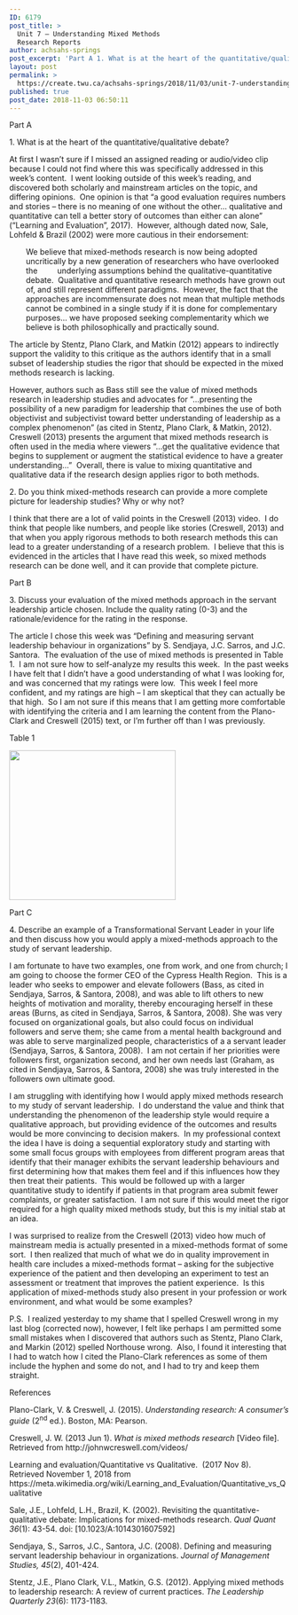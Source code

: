 ```yaml
---
ID: 6179
post_title: >
  Unit 7 – Understanding Mixed Methods
  Research Reports
author: achsahs-springs
post_excerpt: 'Part A 1. What is at the heart of the quantitative/qualitative debate? At first I wasn&rsquo;t sure if I missed an assigned reading or audio/video clip because I could not find where this was specifically addressed in this week&rsquo;s content.&nbsp; I went looking outside of this week&rsquo;s reading, and discovered both scholarly and mainstream articles [&hellip;]'
layout: post
permalink: >
  https://create.twu.ca/achsahs-springs/2018/11/03/unit-7-understanding-mixed-methods-research-reports/
published: true
post_date: 2018-11-03 06:50:11
---
```

<p>Part A</p>
<p>1. What is at the heart of the quantitative/qualitative debate?</p>
<p>At first I wasn’t sure if I missed an assigned reading or audio/video clip because I could not find where this was specifically addressed in this week’s content.  I went looking outside of this week’s reading, and discovered both scholarly and mainstream articles on the topic, and differing opinions.  One opinion is that “a good evaluation requires numbers and stories – there is no meaning of one without the other… qualitative and quantitative can tell a better story of outcomes than either can alone” (“Learning and Evaluation”, 2017).  However, although dated now, Sale, Lohfeld &amp; Brazil (2002) were more cautious in their endorsement:</p>
<p style="text-align: left;padding-left: 30px">We believe that mixed-methods research is now being adopted uncritically by a new generation of researchers who have overlooked the         underlying assumptions behind the qualitative-quantitative debate.  Qualitative and quantitative research methods have grown out of, and still represent different paradigms.  However, the fact that the approaches are incommensurate does not mean that multiple methods cannot be combined in a single study if it is done for complementary purposes&#8230; we have proposed seeking complementarity which we believe is both philosophically and practically sound.</p>
<p>The article by Stentz, Plano Clark, and Matkin (2012) appears to indirectly support the validity to this critique as the authors identify that in a small subset of leadership studies the rigor that should be expected in the mixed methods research is lacking.</p>
<p>However, authors such as Bass still see the value of mixed methods research in leadership studies and advocates for “…presenting the possibility of a new paradigm for leadership that combines the use of both objectivist and subjectivist toward better understanding of leadership as a complex phenomenon” (as cited in Stentz, Plano Clark, &amp; Matkin, 2012).  Creswell (2013) presents the argument that mixed methods research is often used in the media where viewers “…get the qualitative evidence that begins to supplement or augment the statistical evidence to have a greater understanding…”  Overall, there is value to mixing quantitative and qualitative data if the research design applies rigor to both methods.</p>
<p>2. Do you think mixed-methods research can provide a more complete picture for leadership studies? Why or why not?</p>
<p>I think that there are a lot of valid points in the Creswell (2013) video.  I do think that people like numbers, and people like stories (Creswell, 2013) and that when you apply rigorous methods to both research methods this can lead to a greater understanding of a research problem.  I believe that this is evidenced in the articles that I have read this week, so mixed methods research can be done well, and it can provide that complete picture.</p>
<p>Part B</p>
<p>3. Discuss your evaluation of the mixed methods approach in the servant leadership article chosen. Include the quality rating (0-3) and the rationale/evidence for the rating in the response.</p>
<p>The article I chose this week was “Defining and measuring servant leadership behaviour in organizations” by S. Sendjaya, J.C. Sarros, and J.C. Santora.  The evaluation of the use of mixed methods is presented in Table 1.  I am not sure how to self-analyze my results this week.  In the past weeks I have felt that I didn’t have a good understanding of what I was looking for, and was concerned that my ratings were low.  This week I feel more confident, and my ratings are high – I am skeptical that they can actually be that high.  So I am not sure if this means that I am getting more comfortable with identifying the criteria and I am learning the content from the Plano-Clark and Creswell (2015) text, or I’m further off than I was previously.</p>
<p>Table 1</p>
<p><a href="http://create.twu.ca/achsahs-springs/files/2018/11/Blog-7-Table-1.png"><img class="alignnone size-medium wp-image-254" src="http://create.twu.ca/achsahs-springs/files/2018/11/Blog-7-Table-1-300x270.png" alt="" width="300" height="270" srcset="https://create.twu.ca/achsahs-springs/files/2018/11/Blog-7-Table-1-300x270.png 300w, https://create.twu.ca/achsahs-springs/files/2018/11/Blog-7-Table-1-768x690.png 768w, https://create.twu.ca/achsahs-springs/files/2018/11/Blog-7-Table-1-676x608.png 676w, https://create.twu.ca/achsahs-springs/files/2018/11/Blog-7-Table-1.png 772w" sizes="(max-width: 300px) 100vw, 300px" /></a></p>
<p>Part C</p>
<p>4. Describe an example of a Transformational Servant Leader in your life and then discuss how you would apply a mixed-methods approach to the study of servant leadership.</p>
<p>I am fortunate to have two examples, one from work, and one from church; I am going to choose the former CEO of the Cypress Health Region.  This is a leader who seeks to empower and elevate followers (Bass, as cited in Sendjaya, Sarros, &amp; Santora, 2008), and was able to lift others to new heights of motivation and morality, thereby encouraging herself in these areas (Burns, as cited in Sendjaya, Sarros, &amp; Santora, 2008). She was very focused on organizational goals, but also could focus on individual followers and serve them; she came from a mental health background and was able to serve marginalized people, characteristics of a a servant leader (Sendjaya, Sarros, &amp; Santora, 2008).  I am not certain if her priorities were followers first, organization second, and her own needs last (Graham, as cited in Sendjaya, Sarros, &amp; Santora, 2008) she was truly interested in the followers own ultimate good.</p>
<p>I am struggling with identifying how I would apply mixed methods research to my study of servant leadership.  I do understand the value and think that understanding the phenomenon of the leadership style would require a qualitative approach, but providing evidence of the outcomes and results would be more convincing to decision makers.  In my professional context the idea I have is doing a sequential exploratory study and starting with some small focus groups with employees from different program areas that identify that their manager exhibits the servant leadership behaviours and first determining how that makes them feel and if this influences how they then treat their patients.  This would be followed up with a larger quantitative study to identify if patients in that program area submit fewer complaints, or greater satisfaction.  I am not sure if this would meet the rigor required for a high quality mixed methods study, but this is my initial stab at an idea.</p>
<p>I was surprised to realize from the Creswell (2013) video how much of mainstream media is actually presented in a mixed-methods format of some sort.  I then realized that much of what we do in quality improvement in health care includes a mixed-methods format – asking for the subjective experience of the patient and then developing an experiment to test an assessment or treatment that improves the patient experience.  Is this application of mixed-methods study also present in your profession or work environment, and what would be some examples?</p>
<p>P.S.  I realized yesterday to my shame that I spelled Creswell wrong in my last blog (corrected now), however, I felt like perhaps I am permitted some small mistakes when I discovered that authors such as Stentz, Plano Clark, and Markin (2012) spelled Northouse wrong.  Also, I found it interesting that I had to watch how I cited the Plano-Clark references as some of them include the hyphen and some do not, and I had to try and keep them straight.</p>
<p>References</p>
<p>Plano-Clark, V. &amp; Creswell, J. (2015). <em>Understanding research: A consumer’s guide</em> (2<sup>nd</sup> ed.). Boston, MA: Pearson.</p>
<p>Creswell, J. W. (2013 Jun 1). <em>What is mixed methods research</em> [Video file]. Retrieved from http://johnwcreswell.com/videos/</p>
<p>Learning and evaluation/Quantitative vs Qualitative.  (2017 Nov 8).  Retrieved November 1, 2018 from https://meta.wikimedia.org/wiki/Learning_and_Evaluation/Quantitative_vs_Qualitative</p>
<p>Sale, J.E., Lohfeld, L.H., Brazil, K. (2002). Revisiting the quantitative-qualitative debate: Implications for mixed-methods research. <em>Qual Quant</em> <em>36</em>(1): 43-54. doi: [10.1023/A:1014301607592]</p>
<p>Sendjaya, S., Sarros, J.C., Santora, J.C. (2008). Defining and measuring servant leadership behaviour in organizations. <em>Journal of Management Studies, 45</em>(2), 401-424.</p>
<p>Stentz, J.E., Plano Clark, V.L., Matkin, G.S. (2012). Applying mixed methods to leadership research: A review of current practices. <em>The Leadership Quarterly 23</em>(6): 1173-1183.</p>